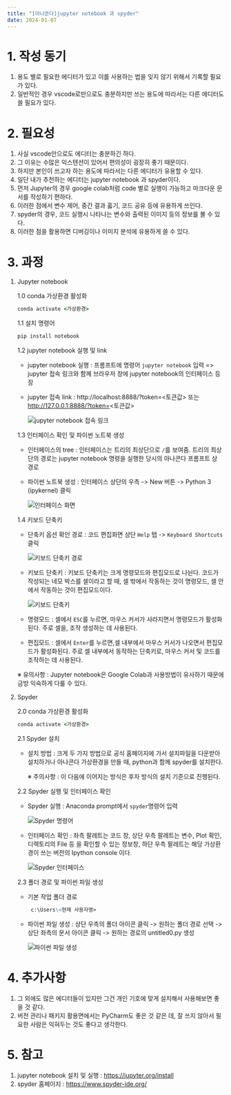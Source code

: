```yaml
---
title: "[아나콘다]jupyter notebook 과 spyder"
date: 2024-01-07
---
```


# 1. 작성 동기
  1. 용도 별로 필요한 에디터가 있고 이를 사용하는 법을 잊지 않기 위해서 기록할 필요가 있다.
  2. 일반적인 경우 vscode로만으로도 충분하지만 쓰는 용도에 따라서는 다른 에디터도 쓸 필요가 있다.

# 2. 필요성
  1. 사실 vscode만으로도 에디터는 충분하긴 하다.
  2. 그 이유는 수많은 익스텐션이 있어서 편의성이 굉장히 좋기 때문이다.
  3. 하지만 본인이 쓰고자 하는 용도에 따라서는 다른 에디터가 유용할 수 있다.
  4. 일단 내가 추천하는 에디터는 jupyter notebook 과 spyder이다.
  5. 먼저 Jupyter의 경우 google colab처럼 code 별로 실행이 가능하고 마크다운 문서를 작성하기 편하다.
  6. 이러한 점에서 변수 제어, 중간 결과 훓기, 코드 공유 등에 유용하게 쓰인다.
  7. spyder의 경우, 코드 실행시 나타나는 변수와 출력된 이미지 등의 정보를 볼 수 있다.
  8. 이러한 점을 활용하면 디버깅이나 이미지 분석에 유용하게 쓸 수 있다. 

# 3. 과정

1. Jupyter notebook

    1.0 conda 가상환경 활성화

    ```cmd
    conda activate <가상환경>
    ```

    1.1 설치 명령어

    ```cmd
    pip install notebook
    ```

    1.2 jupyter notebook 실행 및 link

    - jupyter notebook 실행 : 프롬프트에 명령어 `jupyter notebook` 입력 => jupyter 접속 링크와 함께 브라우저 창에 jupyter notebook의 인터페이스 등장

    - jupyter 접속 link : http://localhost:8888/?token=<토큰값> 또는 http://127.0.0.1:8888/?token=<토큰값>

      ![jupyter notebook 접속 링크](https://devshin-91.github.io/fig/hard_work/jupyter_spyder/1.link.jpg)

    1.3 인터페이스 확인 및 파이썬 노트북 생성

    - 인터페이스의 tree : 인터페이스는 트리의 최상단으로 `/`를 보여줌. 트리의 최상단의 경로는 jupyter notebook 명령을 실행한 당시의 아나콘다 프롬프트 상 경로
 
    - 파이썬 노트북 생성 : 인터페이스 상단의 우측 -> New 버튼 -> Python 3 (ipykernel) 클릭

      ![인터페이스 화면](https://devshin-91.github.io/fig/hard_work/jupyter_spyder/2.interface.JPG)

    1.4 키보드 단축키

    - 단축키 옵션 확인 경로 : 코드 편집화면 상단 `Help` 탭 -> `Keyboard Shortcuts` 클릭

      ![키보드 단축키 경로](https://devshin-91.github.io/fig/hard_work/jupyter_spyder/3.keyboard_shortcuts1.jpg)

    - 키보드 단축키 : 키보드 단축키는 크게 명령모드와 편집모드로 나뉜다. 코드가 작성되는 네모 박스를 셀이라고 할 때, 셀 밖에서 작동하는 것이 명령모드, 셀 안에서 작동하는 것이 편집모드이다.

      ![키보드 단축키](https://devshin-91.github.io/fig/hard_work/jupyter_spyder/3.keyboard_shortcuts2.jpg)

    - 명령모드 : 셀에서 `ESC`를 누르면, 마우스 커서가 사라지면서 명령모드가 활성화된다. 주로 셀을, 조작 생성하는 데 사용된다.

    - 편집모드 : 셀에서 `Enter`를 누르면,셀 내부에서 마우스 커서가 나오면서 편집모드가 활성화된다. 주로 셀 내부에서 동작하는 단축키로, 마우스 커서 및 코드를 조작하는 데 사용된다.

    ※ 유의사항 : Jupyter notebook은 Google Colab과 사용방법이 유사하기 때문에 금방 익숙하게 다룰 수 있다.

2. Spyder

    2.0 conda 가상환경 활성화

    ```cmd
    conda activate <가상환경>
    ```

    2.1 Spyder 설치

    - 설치 방법 : 크게 두 가지 방법으로 공식 홈페이지에 가서 설치파일을 다운받아 설치하거나 아나콘다 가상환경을 만들 때, python과 함께 spyder를 설치한다. 

      ※ 주의사항 : 이 다음에 이어지는 방식은 후자 방식의 설치 기준으로 진행된다.

    2.2 Spyder 실행 및 인터페이스 확인

    - Spyder 실행 : Anaconda prompt에서 `spyder`명령어 입력

      ![Spyder 명령어](https://devshin-91.github.io/fig/hard_work/jupyter_spyder/4.spyder.JPG)
    
    - 인터페이스 확인 : 좌측 팔레트는 코드 창, 상단 우측 팔레트는 변수, Plot 확인, 디렉토리의 File 등 을 확인할 수 있는 정보창, 하단 우측 팔레트는 해당 가상환경이 쓰는 버전의 Ipython console 이다.

      ![Spyder 인터페이스](https://devshin-91.github.io/fig/hard_work/jupyter_spyder/4.spyder_interface.JPG)

    2.3 폴더 경로 및 파이썬 파일 생성

    - 기본 작업 폴더 경로

      ```markdown
       c:\Users\<현재 사용자명> 
      ```

    - 파이썬 파일 생성 : 상단 우측의 폴더 아이콘 클릭 -> 원하는 폴더 경로 선택 -> 상단 좌측의 문서 아이콘 클릭 -> 원하는 경로의 untitled0.py 생성

      ![파이썬 파일 생성](https://devshin-91.github.io/fig/hard_work/jupyter_spyder/5.python_path.jpg)

# 4. 추가사항
  1. 그 외에도 많은 에디터들이 있지만 그건 개인 기호에 맞게 설치해서 사용해보면 좋을 것 같다.
  2. 버전 관리나 패키지 활용면에서는 PyCharm도 좋은 것 같은 데, 잘 쓰지 않아서 필요한 사람은 익혀두는 것도 좋다고 생각한다. 

# 5. 참고
  1. jupyter notebook 설치 및 실행 : https://jupyter.org/install
  2. spyder 홈페이지 : https://www.spyder-ide.org/
